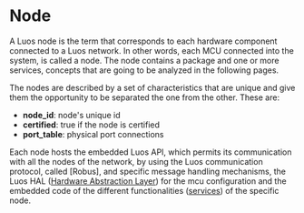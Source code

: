 # Node

A Luos node is the term that corresponds to each hardware component connected to a Luos network. In other words, each MCU connected into the system, is called a node. The node contains a package and one or more services, concepts that are going to be analyzed in the following pages.

The nodes are described by a set of characteristics that are unique and give them the opportunity to be separated the one from the other. These are:

- **node_id**: node's unique id
- **certified**: true if the node is certified
- **port_table**: physical port connections

Each node hosts the embedded Luos API, which permits its communication with all the nodes of the network, by using the Luos communication protocol, called [Robus], and specific message handling mechanisms, the Luos HAL ([Hardware Abstraction Layer](./luos-hal.md)) for the mcu configuration and the embedded code of the different functionalities ([services](../services/services.md)) of the specific node.
